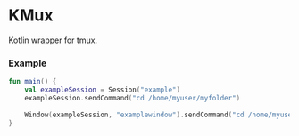 # KMux
Kotlin wrapper for tmux.

### Example
```kotlin
fun main() {
    val exampleSession = Session("example")
    exampleSession.sendCommand("cd /home/myuser/myfolder")
    
    Window(exampleSession, "examplewindow").sendCommand("cd /home/myuser/otherfolder")
}
```
